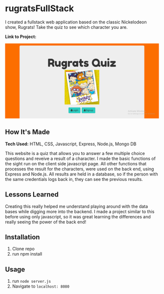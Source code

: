 # rugratsFullStack

I created a fullstack web application based on the classic Nickelodeon show, Rugrats! Take the quiz to see which character you are.

**Link to Project:**

![rugratsPic](public/img/rugScreen.png)

## How It's Made

**Tech Used:** HTML, CSS, Javascript, Express, Node.js, Mongo DB

This website is a quiz that allows you to answer a few multiple choice questions and reveive a result of a character. I made the basic functions of the sight run on the client side javascript page. All other functions that processes the result for the characters, were used on the back end, using Express and Node.js. All results are held in a database, so if the person with the same credentials logs back in, they can see the previous results.

## Lessons Learned
Creating this really helped me understand playing around with the data bases while digging more into the backend. I made a project similar to this before using only javascript, so it was great learning the differences and really seeing the power of the back end!

## Installation
1. Clone repo
2. run npm install

## Usage
1. run `node server.js`
2. Navigate to `localhost: 8080`
